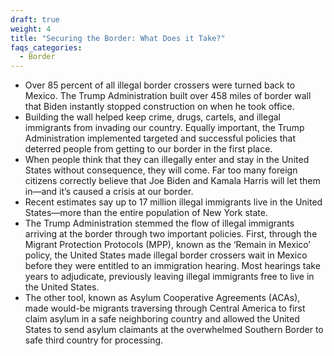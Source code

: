 ```yaml
---
draft: true
weight: 4
title: "Securing the Border: What Does it Take?"
faqs_categories:
  - Border
---
```

* Over 85 percent of all illegal border crossers were turned back to Mexico. The Trump Administration built over 458 miles of border wall that Biden instantly stopped construction on when he took office.
* Building the wall helped keep crime, drugs, cartels, and illegal immigrants from invading our country. Equally important, the Trump Administration implemented targeted and successful policies that deterred people from getting to our border in the first place.
* When people think that they can illegally enter and stay in the United States without consequence, they will come. Far too many foreign citizens correctly believe that Joe Biden and Kamala Harris will let them in—and it’s caused a crisis at our border.
* Recent estimates say up to 17 million illegal immigrants live in the United States—more than the entire population of New York state.
* The Trump Administration stemmed the flow of illegal immigrants arriving at the border through two important policies. First, through the Migrant Protection Protocols (MPP), known as the ‘Remain in Mexico’ policy, the United States made illegal border crossers wait in Mexico before they were entitled to an immigration hearing. Most hearings take years to adjudicate, previously leaving illegal immigrants free to live in the United States.
* The other tool, known as Asylum Cooperative Agreements (ACAs), made would-be migrants traversing through Central America to first claim asylum in a safe neighboring country and allowed the United States to send asylum claimants at the overwhelmed Southern Border to safe third country for processing.